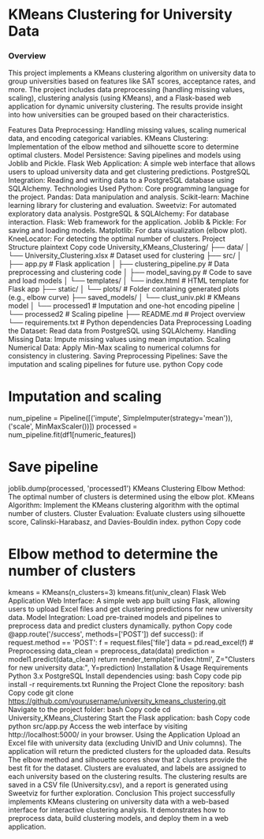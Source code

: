 # KMeans Clustering for University Data

### Overview
This project implements a KMeans clustering algorithm on university data to group universities based on features like SAT scores, acceptance rates, and more. The project includes data preprocessing (handling missing values, scaling), clustering analysis (using KMeans), and a Flask-based web application for dynamic university clustering. The results provide insight into how universities can be grouped based on their characteristics.

Features
Data Preprocessing: Handling missing values, scaling numerical data, and encoding categorical variables.
KMeans Clustering: Implementation of the elbow method and silhouette score to determine optimal clusters.
Model Persistence: Saving pipelines and models using Joblib and Pickle.
Flask Web Application: A simple web interface that allows users to upload university data and get clustering predictions.
PostgreSQL Integration: Reading and writing data to a PostgreSQL database using SQLAlchemy.
Technologies Used
Python: Core programming language for the project.
Pandas: Data manipulation and analysis.
Scikit-learn: Machine learning library for clustering and evaluation.
Sweetviz: For automated exploratory data analysis.
PostgreSQL & SQLAlchemy: For database interaction.
Flask: Web framework for the application.
Joblib & Pickle: For saving and loading models.
Matplotlib: For data visualization (elbow plot).
KneeLocator: For detecting the optimal number of clusters.
Project Structure
plaintext
Copy code
University_KMeans_Clustering/
├── data/
│   └── University_Clustering.xlsx  # Dataset used for clustering
├── src/
│   ├── app.py                      # Flask application
│   ├── clustering_pipeline.py       # Data preprocessing and clustering code
│   ├── model_saving.py              # Code to save and load models
│   └── templates/
│       └── index.html               # HTML template for Flask app
├── static/
│   └── plots/                       # Folder containing generated plots (e.g., elbow curve)
├── saved_models/
│   └── clust_univ.pkl               # KMeans model
│   └── processed1                   # Imputation and one-hot encoding pipeline
│   └── processed2                   # Scaling pipeline
├── README.md                        # Project overview
└── requirements.txt                 # Python dependencies
Data Preprocessing
Loading the Dataset: Read data from PostgreSQL using SQLAlchemy.
Handling Missing Data: Impute missing values using mean imputation.
Scaling Numerical Data: Apply Min-Max scaling to numerical columns for consistency in clustering.
Saving Preprocessing Pipelines: Save the imputation and scaling pipelines for future use.
python
Copy code
# Imputation and scaling
num_pipeline = Pipeline([('impute', SimpleImputer(strategy='mean')), ('scale', MinMaxScaler())])
processed = num_pipeline.fit(df1[numeric_features])

# Save pipeline
joblib.dump(processed, 'processed1')
KMeans Clustering
Elbow Method: The optimal number of clusters is determined using the elbow plot.
KMeans Algorithm: Implement the KMeans clustering algorithm with the optimal number of clusters.
Cluster Evaluation: Evaluate clusters using silhouette score, Calinski-Harabasz, and Davies-Bouldin index.
python
Copy code
# Elbow method to determine the number of clusters
kmeans = KMeans(n_clusters=3)
kmeans.fit(univ_clean)
Flask Web Application
Web Interface: A simple web app built using Flask, allowing users to upload Excel files and get clustering predictions for new university data.
Model Integration: Load pre-trained models and pipelines to preprocess data and predict clusters dynamically.
python
Copy code
@app.route('/success', methods=['POST'])
def success():
    if request.method == 'POST':
        f = request.files['file']
        data = pd.read_excel(f)
        # Preprocessing
        data_clean = preprocess_data(data)
        prediction = model1.predict(data_clean)
        return render_template('index.html', Z="Clusters for new university data:", Y=prediction)
Installation & Usage
Requirements
Python 3.x
PostgreSQL
Install dependencies using:
bash
Copy code
pip install -r requirements.txt
Running the Project
Clone the repository:
bash
Copy code
git clone https://github.com/yourusername/university_kmeans_clustering.git
Navigate to the project folder:
bash
Copy code
cd University_KMeans_Clustering
Start the Flask application:
bash
Copy code
python src/app.py
Access the web interface by visiting http://localhost:5000/ in your browser.
Using the Application
Upload an Excel file with university data (excluding UnivID and Univ columns).
The application will return the predicted clusters for the uploaded data.
Results
The elbow method and silhouette scores show that 2 clusters provide the best fit for the dataset.
Clusters are evaluated, and labels are assigned to each university based on the clustering results.
The clustering results are saved in a CSV file (University.csv), and a report is generated using Sweetviz for further exploration.
Conclusion
This project successfully implements KMeans clustering on university data with a web-based interface for interactive clustering analysis. It demonstrates how to preprocess data, build clustering models, and deploy them in a web application.

